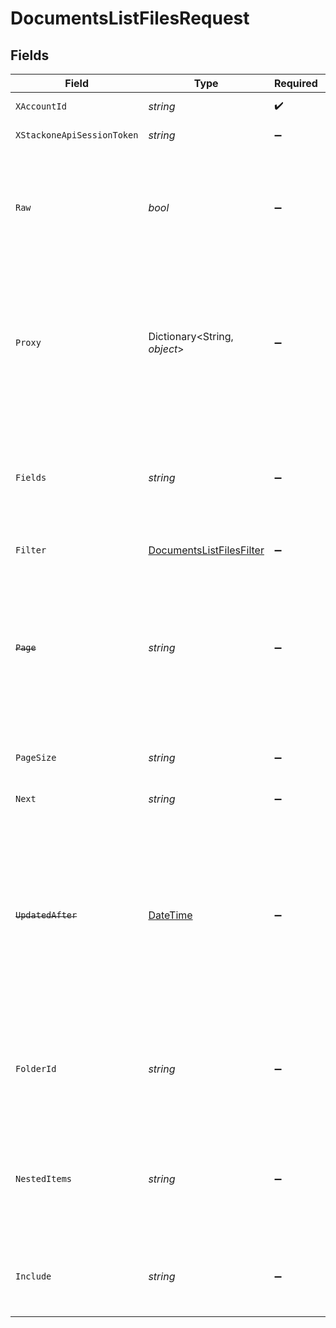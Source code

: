 # DocumentsListFilesRequest


## Fields

| Field                                                                                                                                                                                                                                                                                               | Type                                                                                                                                                                                                                                                                                                | Required                                                                                                                                                                                                                                                                                            | Description                                                                                                                                                                                                                                                                                         | Example                                                                                                                                                                                                                                                                                             |
| --------------------------------------------------------------------------------------------------------------------------------------------------------------------------------------------------------------------------------------------------------------------------------------------------- | --------------------------------------------------------------------------------------------------------------------------------------------------------------------------------------------------------------------------------------------------------------------------------------------------- | --------------------------------------------------------------------------------------------------------------------------------------------------------------------------------------------------------------------------------------------------------------------------------------------------- | --------------------------------------------------------------------------------------------------------------------------------------------------------------------------------------------------------------------------------------------------------------------------------------------------- | --------------------------------------------------------------------------------------------------------------------------------------------------------------------------------------------------------------------------------------------------------------------------------------------------- |
| `XAccountId`                                                                                                                                                                                                                                                                                        | *string*                                                                                                                                                                                                                                                                                            | :heavy_check_mark:                                                                                                                                                                                                                                                                                  | The account identifier                                                                                                                                                                                                                                                                              |                                                                                                                                                                                                                                                                                                     |
| `XStackoneApiSessionToken`                                                                                                                                                                                                                                                                          | *string*                                                                                                                                                                                                                                                                                            | :heavy_minus_sign:                                                                                                                                                                                                                                                                                  | The session token                                                                                                                                                                                                                                                                                   |                                                                                                                                                                                                                                                                                                     |
| `Raw`                                                                                                                                                                                                                                                                                               | *bool*                                                                                                                                                                                                                                                                                              | :heavy_minus_sign:                                                                                                                                                                                                                                                                                  | Indicates that the raw request result should be returned in addition to the mapped result (default value is false)                                                                                                                                                                                  |                                                                                                                                                                                                                                                                                                     |
| `Proxy`                                                                                                                                                                                                                                                                                             | Dictionary<String, *object*>                                                                                                                                                                                                                                                                        | :heavy_minus_sign:                                                                                                                                                                                                                                                                                  | Query parameters that can be used to pass through parameters to the underlying provider request by surrounding them with 'proxy' key                                                                                                                                                                |                                                                                                                                                                                                                                                                                                     |
| `Fields`                                                                                                                                                                                                                                                                                            | *string*                                                                                                                                                                                                                                                                                            | :heavy_minus_sign:                                                                                                                                                                                                                                                                                  | The comma separated list of fields that will be returned in the response (if empty, all fields are returned)                                                                                                                                                                                        | id,remote_id,name,description,url,size,file_format,path,owner_id,remote_owner_id,folder_id,remote_folder_id,drive_id,remote_drive_id,export_formats,default_download_format,created_at,updated_at,has_content,has_children,all_parent_folder_ids,remote_all_parent_folder_ids,unified_custom_fields |
| `Filter`                                                                                                                                                                                                                                                                                            | [DocumentsListFilesFilter](../../Models/Requests/DocumentsListFilesFilter.md)                                                                                                                                                                                                                       | :heavy_minus_sign:                                                                                                                                                                                                                                                                                  | Documents Files Filter                                                                                                                                                                                                                                                                              |                                                                                                                                                                                                                                                                                                     |
| ~~`Page`~~                                                                                                                                                                                                                                                                                          | *string*                                                                                                                                                                                                                                                                                            | :heavy_minus_sign:                                                                                                                                                                                                                                                                                  | : warning: ** DEPRECATED **: This will be removed in a future release, please migrate away from it as soon as possible.<br/><br/>The page number of the results to fetch                                                                                                                            |                                                                                                                                                                                                                                                                                                     |
| `PageSize`                                                                                                                                                                                                                                                                                          | *string*                                                                                                                                                                                                                                                                                            | :heavy_minus_sign:                                                                                                                                                                                                                                                                                  | The number of results per page (default value is 25)                                                                                                                                                                                                                                                |                                                                                                                                                                                                                                                                                                     |
| `Next`                                                                                                                                                                                                                                                                                              | *string*                                                                                                                                                                                                                                                                                            | :heavy_minus_sign:                                                                                                                                                                                                                                                                                  | The unified cursor                                                                                                                                                                                                                                                                                  |                                                                                                                                                                                                                                                                                                     |
| ~~`UpdatedAfter`~~                                                                                                                                                                                                                                                                                  | [DateTime](https://learn.microsoft.com/en-us/dotnet/api/system.datetime?view=net-5.0)                                                                                                                                                                                                               | :heavy_minus_sign:                                                                                                                                                                                                                                                                                  | : warning: ** DEPRECATED **: This will be removed in a future release, please migrate away from it as soon as possible.<br/><br/>Use a string with a date to only select results updated after that given date                                                                                      | 2020-01-01T00:00:00.000Z                                                                                                                                                                                                                                                                            |
| `FolderId`                                                                                                                                                                                                                                                                                          | *string*                                                                                                                                                                                                                                                                                            | :heavy_minus_sign:                                                                                                                                                                                                                                                                                  | Use to only include Files within the specified Folder. Required when requesting nested items                                                                                                                                                                                                        | 1234567890                                                                                                                                                                                                                                                                                          |
| `NestedItems`                                                                                                                                                                                                                                                                                       | *string*                                                                                                                                                                                                                                                                                            | :heavy_minus_sign:                                                                                                                                                                                                                                                                                  | When "true" and used with filter[folder_id], the response includes Files and Files within descendant Folders                                                                                                                                                                                        | true                                                                                                                                                                                                                                                                                                |
| `Include`                                                                                                                                                                                                                                                                                           | *string*                                                                                                                                                                                                                                                                                            | :heavy_minus_sign:                                                                                                                                                                                                                                                                                  | The comma separated list of fields that will be included in the response                                                                                                                                                                                                                            | all_parent_folder_ids                                                                                                                                                                                                                                                                               |